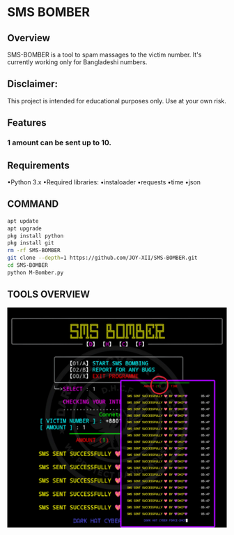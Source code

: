 # SMS BOMBER
## Overview
SMS-BOMBER is a tool to spam massages to the victim number. It's currently working only for Bangladeshi numbers.
## Disclaimer:
This project is intended for educational purposes only. Use at your own risk.
## Features
### 1 amount can be sent up to 10.
## Requirements
   •Python 3.x
   •Required libraries:
   •instaloader
   •requests
   •time
   •json
## COMMAND
```bash
apt update
apt upgrade
pkg install python
pkg install git
rm -rf SMS-BOMBER
git clone --depth=1 https://github.com/JOY-XII/SMS-BOMBER.git
cd SMS-BOMBER
python M-Bomber.py
```
## TOOLS OVERVIEW 
![Screenshot of the Script](Picsart_24-11-21_17-57-23-625.jpg)
